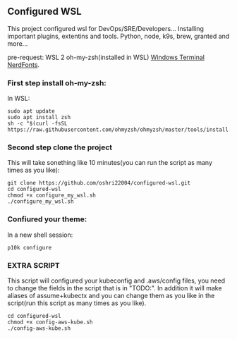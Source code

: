 ## Configured WSL

This project configured wsl for DevOps/SRE/Developers...
Installing important plugins, extentins and tools.
Python, node, k9s, brew, granted and more...

pre-request:
WSL 2
oh-my-zsh(installed in WSL)
[Windows Terminal](https://apps.microsoft.com/detail/9n0dx20hk701?rtc=1&hl=he-il&gl=IL)
[NerdFonts](https://github.com/romkatv/dotfiles-public/tree/master/.local/share/fonts/NerdFonts).  

### First step install oh-my-zsh:  
In WSL:  
```
sudo apt update
sudo apt install zsh
sh -c "$(curl -fsSL https://raw.githubusercontent.com/ohmyzsh/ohmyzsh/master/tools/install.sh)"
```

### Second step clone the project  
This will take sonething like 10 minutes(you can run the script as many times as you like):  
```
git clone https://github.com/oshri22004/configured-wsl.git
cd configured-wsl
chmod +x configure_my_wsl.sh
./configure_my_wsl.sh
```

### Confiured your theme:  
In a new shell session:
```
p10k configure
```  

### EXTRA SCRIPT
This script will configured your kubeconfig and .aws/config files, you need to change the fields in the script that is in "TODO:".
In addition it will make aliases of assume+kubectx and you can change them as you like in the script(run this script as many times as you like).
```
cd configured-wsl
chmod +x config-aws-kube.sh
./config-aws-kube.sh
```